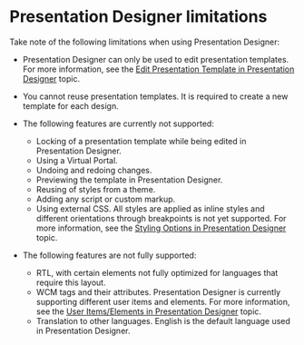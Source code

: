 # Presentation Designer limitations

Take note of the following limitations when using Presentation Designer:

- Presentation Designer can only be used to edit presentation templates. For more information, see the [Edit Presentation Template in Presentation Designer](../../presentation_designer/usage/edit_presentation_template.md) topic.
- You cannot reuse presentation templates. It is required to create a new template for each design.
- The following features are currently not supported:
    - Locking of a presentation template while being edited in Presentation Designer.
    - Using a Virtual Portal.
    - Undoing and redoing changes.
    - Previewing the template in Presentation Designer.
    - Reusing of styles from a theme.
    - Adding any script or custom markup.
    - Using external CSS. All styles are applied as inline styles and different orientations through breakpoints is not yet supported. For more information, see the [Styling Options in Presentation Designer](../../presentation_designer/usage/styling_options.md) topic.

- The following features are not fully supported:
    - RTL, with certain elements not fully optimized for languages that require this layout.
    - WCM tags and their attributes. Presentation Designer is currently supporting different user items and elements. For more information, see the [User Items/Elements in Presentation Designer](../../presentation_designer/usage/user_items.md) topic.
    - Translation to other languages. English is the default language used in Presentation Designer.





